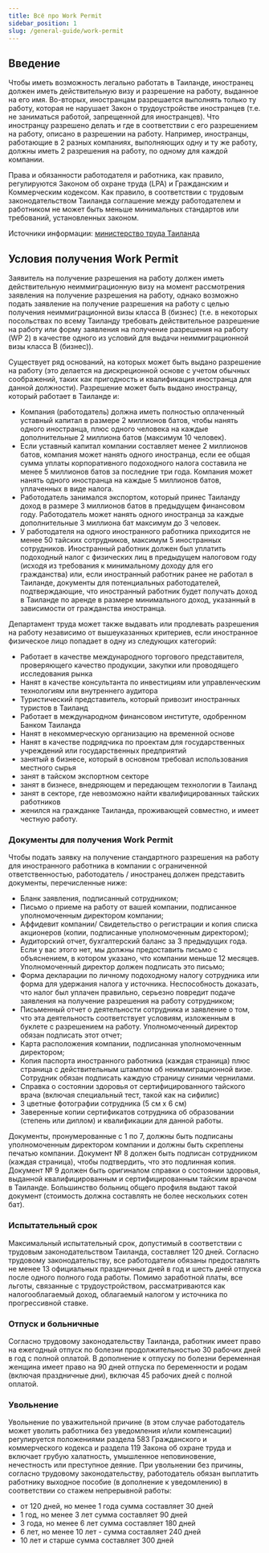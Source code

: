 ```yaml
---
title: Всё про Work Permit
sidebar_position: 1
slug: /general-guide/work-permit
---
```


## Введение

Чтобы иметь возможность легально работать в Таиланде, иностранец должен иметь действительную визу и разрешение на работу, выданное на его имя. Во-вторых, иностранцам разрешается выполнять только ту работу, которая не нарушает Закон о трудоустройстве иностранцев (т.е. не заниматься работой, запрещенной для иностранцев). Что иностранцу разрешено делать и где в соответствии с его разрешением на работу, описано в разрешении на работу. Например, иностранцы, работающие в 2 разных компаниях, выполняющих одну и ту же работу, должны иметь 2 разрешения на работу, по одному для каждой компании.

Права и обязанности работодателя и работника, как правило, регулируются Законом об охране труда (LPA) и Гражданским и Коммерческим кодексом. Как правило, в соответствии с трудовым законодательством Таиланда соглашение между работодателем и работником не может быть меньше минимальных стандартов или требований, установленных законом.

Источники информации:
[министерство труда Таиланда](https://www.mol.go.th/)

## Условия получения Work Permit

Заявитель на получение разрешения на работу должен иметь действительную неиммиграционную визу на момент рассмотрения заявления на получение разрешения на работу, однако возможно подать заявление на получение разрешения на работу с целью получения неиммиграционной визы класса B (бизнес) (т.е. в некоторых посольствах по всему Таиланду требовать действительное разрешение на работу или форму заявления на получение разрешения на работу (WP 2) в качестве одного из условий для выдачи неиммиграционной визы класса B (бизнес)).

Существует ряд оснований, на которых может быть выдано разрешение на работу (это делается на дискреционной основе с учетом обычных соображений, таких как пригодность и квалификация иностранца для данной должности). Разрешение может быть выдано иностранцу, который работает в Таиланде и:

- Компания (работодатель) должна иметь полностью оплаченный уставный капитал в размере 2 миллионов батов, чтобы нанять одного иностранца, плюс одного человека на каждые дополнительные 2 миллиона батов (максимум 10 человек).
- Если уставный капитал компании составляет менее 2 миллионов батов, компания может нанять одного иностранца, если ее общая сумма уплаты корпоративного подоходного налога составила не менее 5 миллионов батов за последние три года. Компания может нанять одного иностранца на каждые 5 миллионов батов, уплаченных в виде налога.
- Работодатель занимался экспортом, который принес Таиланду доход в размере 3 миллионов батов в предыдущем финансовом году. Работодатель может нанять одного иностранца за каждые дополнительные 3 миллиона бат максимум до 3 человек.
- У работодателя на одного иностранного работника приходится не менее 50 тайских сотрудников, максимум 5 иностранных сотрудников.
Иностранный работник должен был уплатить подоходный налог с физических лиц в предыдущем налоговом году (исходя из требования к минимальному доходу для его гражданства) или, если иностранный работник ранее не работал в Таиланде, документы для потенциальных работодателей, подтверждающие, что иностранный работник будет получать доход в Таиланде по аренде в размере минимального доход, указанный в зависимости от гражданства иностранца.

Департамент труда может также выдавать или продлевать разрешения на работу независимо от вышеуказанных критериев, если иностранное физическое лицо попадает в одну из следующих категорий:

- Работает в качестве международного торгового представителя, проверяющего качество продукции, закупки или проводящего исследования рынка
- Нанят в качестве консультанта по инвестициям или управленческим технологиям или внутреннего аудитора
- Туристический представитель, который привозит иностранных туристов в Таиланд
- Работает в международном финансовом институте, одобренном Банком Таиланда
- Нанят в некоммерческую организацию на временной основе
- Нанят в качестве подрядчика по проектам для государственных учреждений или государственных предприятий
- занятый в бизнесе, который в основном требовал использования местного сырья
- занят в тайском экспортном секторе
- занят в бизнесе, внедряющем и передающем технологии в Таиланд
- занят в секторе, где невозможно найти квалифицированных тайских работников
- женился на гражданке Таиланда, проживающей совместно, и имеет честную работу.


### Документы для получения Work Permit

Чтобы подать заявку на получение стандартного разрешения на работу для иностранного работника в компании с ограниченной ответственностью, работодатель / иностранец должен представить документы, перечисленные ниже:
- Бланк заявления, подписанный сотрудником;
- Письмо о приеме на работу от вашей компании, подписанное уполномоченным директором компании;
- Аффидевит компании/ Свидетельство о регистрации и копия списка акционеров (копии, подписанные уполномоченным директором);
- Аудиторский отчет, бухгалтерский баланс за 3 предыдущих года. Если у вас этого нет, мы должны предоставить письмо с объяснением, в котором указано, что компании меньше 12 месяцев. Уполномоченный директор должен подписать это письмо;
- Форма декларации по личному подоходному налогу сотрудника или форма для удержания налога у источника. Неспособность доказать, что налог был уплачен правильно, серьезно повредит подаче заявления на получение разрешения на работу сотрудником;
- Письменный отчет о деятельности сотрудника и заявление о том, что эта деятельность соответствует условиям, изложенным в буклете с разрешением на работу. Уполномоченный директор обязан подписать этот отчет;
- Карта расположения компании, подписанная уполномоченным директором;
- Копия паспорта иностранного работника (каждая страница) плюс страница с действительным штампом об неиммиграционной визе. Сотрудник обязан подписать каждую страницу синими чернилами.
- Справка о состоянии здоровья от сертифицированного тайского врача (включая специальный тест, такой как на сифилис)
- 3 цветные фотографии сотрудника (5 см х 6 см)
- Заверенные копии сертификатов сотрудника об образовании (степень или диплом) и квалификации для данной работы.

Документы, пронумерованные с 1 по 7, должны быть подписаны уполномоченным директором компании и должны быть скреплены печатью компании. Документ № 8 должен быть подписан сотрудником (каждая страница), чтобы подтвердить, что это подлинная копия. Документ № 9 должен быть оригиналом справки о состоянии здоровья, выданной квалифицированным и сертифицированным тайским врачом в Таиланде. Большинство больниц общего профиля выдают такой документ (стоимость должна составлять не более нескольких сотен бат).


### Испытательный срок

Максимальный испытательный срок, допустимый в соответствии с трудовым законодательством Таиланда, составляет 120 дней. Согласно трудовому законодательству, все работодатели обязаны предоставлять не менее 13 официальных праздничных дней в год и шесть дней отпуска после одного полного года работы. Помимо заработной платы, все льготы, связанные с трудоустройством, рассматриваются как налогооблагаемый доход, облагаемый налогом у источника по прогрессивной ставке.

### Отпуск и больничные

Согласно трудовому законодательству Таиланда, работник имеет право на ежегодный отпуск по болезни продолжительностью 30 рабочих дней в год с полной оплатой. В дополнение к отпуску по болезни беременная женщина имеет право на 90 дней отпуска по беременности и родам (включая праздничные дни), включая 45 рабочих дней с полной оплатой.

### Увольнение

Увольнение по уважительной причине (в этом случае работодатель может уволить работника без уведомления и/или компенсации) регулируется положениями раздела 583 Гражданского и коммерческого кодекса и раздела 119 Закона об охране труда и включает грубую халатность, умышленное неповиновение, нечестность или преступное деяние. При увольнении без причины, согласно трудовому законодательству, работодатель обязан выплатить работнику выходное пособие (в дополнение к уведомлению) в соответствии со стажем непрерывной работы:
- от 120 дней, но менее 1 года сумма составляет 30 дней
- 1 год, но менее 3 лет сумма составляет 90 дней
- 3 года, но менее 6 лет сумма составляет 180 дней
- 6 лет, но менее 10 лет - сумма составляет 240 дней
- 10 лет и старше сумма составляет 300 дней
